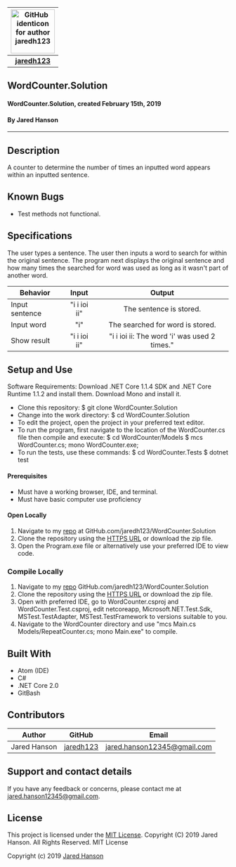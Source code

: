 |<img src="https://github.com/identicons/jaredh123.png" width=100 alt="GitHub identicon for author jaredh123">|
|:-----:|
| [**jaredh123**](https://github.com/jaredh123 ) |

##  **WordCounter.Solution**

#### WordCounter.Solution, created February 15th, 2019
#### By Jared Hanson

----------

## Description

A counter to determine the number of times an inputted word appears within an inputted sentence.

## Known Bugs

* Test methods not functional.

## Specifications
The user types a sentence. The user then inputs a word to search for within the original sentence. The program next displays the original sentence and how many times the searched for word was used as long as it wasn't part of another word.

| Behavior | Input | Output |
|----------|:-----:|:------:|
| Input sentence | "i i ioi ii" | The sentence is stored. |
| Input word | "i" | The searched for word is stored. |
| Show result | "i i ioi ii" | "i i ioi ii: The word 'i' was used 2 times." |

## Setup and Use
Software Requirements:
Download .NET Core 1.1.4 SDK and .NET Core Runtime 1.1.2 and install them. Download Mono and install it.

* Clone this repository: $ git clone WordCounter.Solution
* Change into the work directory: $ cd WordCounter.Solution
* To edit the project, open the project in your preferred text editor.
* To run the program, first navigate to the location of the WordCounter.cs file then compile and execute: $ cd WordCounter/Models $ mcs WordCounter.cs; mono WordCounter.exe;
* To run the tests, use these commands: $ cd WordCounter.Tests $ dotnet test

#### Prerequisites
* Must have a working browser, IDE, and terminal.
* Must have basic computer use proficiency

#### Open Locally
1. Navigate to my [repo](https://github.com/jaredh123/WordCounter.Solution) at GitHub.com/jaredh123/WordCounter.Solution
2. Clone the repository using the [HTTPS URL](https://github.com/jaredh123/WordCounter.Solution) or download the zip file.
3. Open the Program.exe file or alternatively use your preferred IDE to view code.

### Compile Locally
1. Navigate to my [repo](https://github.com/jaredh123/WordCounter.Solution) GitHub.com/jaredh123/WordCounter.Solution
2. Clone the repository using the [HTTPS URL](https://github.com/jaredh123/WordCounter.Solution) or download the zip file.
3. Open with preferred IDE, go to WordCounter.csproj and WordCounter.Test.csproj, edit netcoreapp, Microsoft.NET.Test.Sdk, MSTest.TestAdapter, MSTest.TestFramework to versions suitable to you.
4. Navigate to the WordCounter directory and use "mcs Main.cs Models/RepeatCounter.cs; mono Main.exe" to compile.

## Built With

* Atom (IDE)
* C#
* .NET Core 2.0
* GitBash

## Contributors

| Author | GitHub | Email |
|--------|:------:|:-----:|
| Jared Hanson | [jaredh123](https://github.com/jaredh123) | [jared.hanson12345@gmail.com](mailto:jared.hanson12345@gmail.com) |

## Support and contact details

If you have any feedback or concerns, please contact me at [jared.hanson12345@gmail.com](mailto:jared.hanson12345@gmail.com).

## License

This project is licensed under the [MIT License](https://opensource.org/licenses/MIT). Copyright (C) 2019 Jared Hanson. All Rights Reserved. MIT License

Copyright (c) 2019 [Jared Hanson](https://github.com/jaredh123)
